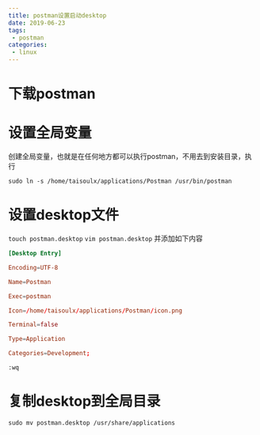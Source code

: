```yaml
---
title: postman设置启动desktop
date: 2019-06-23
tags:
 - postman
categories: 
 - linux
---
```


# 下载postman


# 设置全局变量
创建全局变量，也就是在任何地方都可以执行postman，不用去到安装目录，执行

`sudo ln -s /home/taisoulx/applications/Postman /usr/bin/postman`

# 设置desktop文件
`touch postman.desktop`
`vim postman.desktop`
并添加如下内容

``` conf
[Desktop Entry]

Encoding=UTF-8

Name=Postman

Exec=postman

Icon=/home/taisoulx/applications/Postman/icon.png

Terminal=false

Type=Application

Categories=Development;
```
`:wq`
# 复制desktop到全局目录
`sudo mv postman.desktop /usr/share/applications`